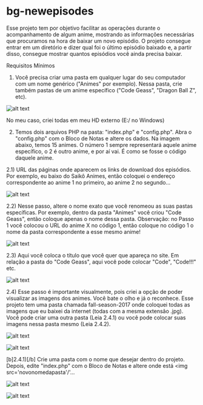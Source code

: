 # bg-newepisodes

Esse projeto tem por objetivo facilitar as operações durante o acompanhamento de algum anime, mostrando as informações necessárias que procuramos na hora de baixar um novo episódio. O projeto consegue entrar em um diretório e dizer qual foi o último episódio baixado e, a partir disso, consegue mostrar quantos episódios você ainda precisa baixar.

Requisitos Mínimos

1) Você precisa criar uma pasta em qualquer lugar do seu computador com um nome genérico ("Animes" por exemplo). Nessa pasta, crie também pastas de um anime específico ("Code Geass", "Dragon Ball Z", etc).

![alt text](https://github.com/bprojects/bg-newepisodes/blob/master/gh-img/Screenshot%20from%202017-12-06%2021-51-06.png?raw=true)

No meu caso, criei todas em meu HD externo (E:/ no Windows)

2) Temos dois arquivos PHP na pasta: "index.php" e "config.php". Abra o "config.php" com o Bloco de Notas e altere os dados. Na imagem abaixo, temos 15 animes. O número 1 sempre representará aquele anime específico, o 2 é outro anime, e por aí vai. É como se fosse o código daquele anime.

2.1) URL das páginas onde aparecem os links de download dos episódios. Por exemplo, eu baixo do Saikô Animes, então coloquei o endereço correspondente ao anime 1 no primeiro, ao anime 2 no segundo...

![alt text](https://github.com/bprojects/bg-newepisodes/blob/master/gh-img/Screenshot%20from%202017-12-06%2021-59-26.png?raw=true)

2.2) Nesse passo, altere o nome exato que você renomeou as suas pastas específicas. Por exemplo, dentro da pasta "Animes" você criou "Code Geass", então coloque apenas o nome dessa pasta. Observação: no Passo 1 você colocou o URL do anime X no código 1, então coloque no código 1 o nome da pasta correspondente a esse mesmo anime!

![alt text](https://github.com/bprojects/bg-newepisodes/blob/master/gh-img/Screenshot%20from%202017-12-06%2022-04-25.png?raw=true)

2.3) Aqui você coloca o título que você quer que apareça no site. Em relação a pasta do "Code Geass", aqui você pode colocar "Code", "Code!!!" etc.

![alt text](https://github.com/bprojects/bg-newepisodes/blob/master/gh-img/Screenshot%20from%202017-12-06%2022-04-40.png?raw=true)

2.4) Esse passo é importante visualmente, pois criei a opção de poder visualizar as imagens dos animes. Você bate o olho e já o reconhece. Esse projeto tem uma pasta chamada fall-season-2017 onde coloquei todas as imagens que eu baixei da internet (todas com a mesma extensão .jpg). Você pode criar uma outra pasta (Leia 2.4.1) ou você pode colocar suas imagens nessa pasta mesmo (Leia 2.4.2).

![alt text](https://github.com/bprojects/bg-newepisodes/blob/master/gh-img/Screenshot%20from%202017-12-06%2022-04-57.png?raw=true)

![alt text](https://github.com/bprojects/bg-newepisodes/blob/master/gh-img/Screenshot%20from%202017-12-06%2022-16-26.png?raw=true)

[b]2.4.1)[/b] Crie uma pasta com o nome que desejar dentro do projeto. Depois, edite "index.php" com o Bloco de Notas e altere onde está <img src='novonomedapasta'/'...

![alt text](https://github.com/bprojects/bg-newepisodes/blob/master/gh-img/Screenshot%20from%202017-12-06%2022-19-46.png?raw=true)

![alt text](https://github.com/bprojects/bg-newepisodes/blob/master/gh-img/Screenshot%20from%202017-12-06%2022-20-44.png?raw=true)
